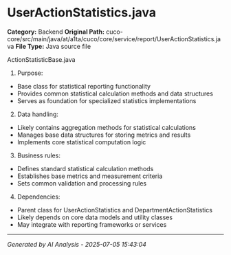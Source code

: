 # UserActionStatistics.java

**Category:** Backend
**Original Path:** cuco-core/src/main/java/at/a1ta/cuco/core/service/report/UserActionStatistics.java
**File Type:** Java source file

ActionStatisticBase.java
1. Purpose:
- Base class for statistical reporting functionality
- Provides common statistical calculation methods and data structures
- Serves as foundation for specialized statistics implementations

2. Data handling:
- Likely contains aggregation methods for statistical calculations
- Manages base data structures for storing metrics and results
- Implements core statistical computation logic

3. Business rules:
- Defines standard statistical calculation methods
- Establishes base metrics and measurement criteria
- Sets common validation and processing rules

4. Dependencies:
- Parent class for UserActionStatistics and DepartmentActionStatistics
- Likely depends on core data models and utility classes
- May integrate with reporting frameworks or services

---
*Generated by AI Analysis - 2025-07-05 15:43:04*
